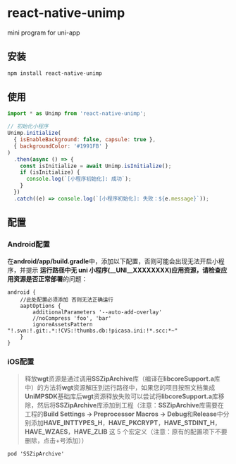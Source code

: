 # react-native-unimp

mini program for uni-app

## 安装

```sh
npm install react-native-unimp
```

## 使用

```js
import * as Unimp from 'react-native-unimp';

// 初始化小程序
Unimp.initialize(
  { isEnableBackground: false, capsule: true },
  { backgroundColor: '#1991FB' }
)
  .then(async () => {
    const isInitialize = await Unimp.isInitialize();
    if (isInitialize) {
      console.log(`[小程序初始化]: 成功`);
    }
  })
  .catch((e) => console.log(`[小程序初始化]: 失败：${e.message}`));
```

## 配置
### Android配置

在**android/app/build.gradle**中，添加以下配置，否则可能会出现无法开启小程序，并提示 **运行路径中无 uni 小程序(\_\_UNI\_\_XXXXXXXX)应用资源，请检查应用资源是否正常部署**的问题：

```
android {
	//此处配置必须添加 否则无法正确运行
	aaptOptions {
		additionalParameters '--auto-add-overlay'
		//noCompress 'foo', 'bar'
		ignoreAssetsPattern "!.svn:!.git:.*:!CVS:!thumbs.db:!picasa.ini:!*.scc:*~"
	}
}
```
### iOS配置

> 释放**wgt**资源是通过调用**SSZipArchive**库（编译在**libcoreSupport.a**库中）的方法将**wgt**资源解压到运行路径中，如果您的项目按照文档集成**UniMPSDK**基础库后**wgt**资源释放失败可以尝试将**libcoreSupport.a**库移除，然后将**SSZipArchive**库添加到工程（注意：**SSZipArchive**库需要在工程的**Build Settings -> Preprocessor Macros -> Debug**和**Release**中分别添加**HAVE_INTTYPES_H**，**HAVE_PKCRYPT**，**HAVE_STDINT_H**，**HAVE_WZAES**，**HAVE_ZLIB** 这 5 个宏定义（注意：原有的配置项下不要删除，点击+号添加））

```
pod 'SSZipArchive'
```
